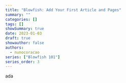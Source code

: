 ```yaml
---
title: "Blowfish: Add Your First Article and Pages"
summary: ""
categories: []
tags: []
showSummary: true
date: 2023-01-03
draft: true
showauthor: false
authors:
  - nunocoracao
series: ["Blowfish 101"]
series_order: 3
---
```


ada
